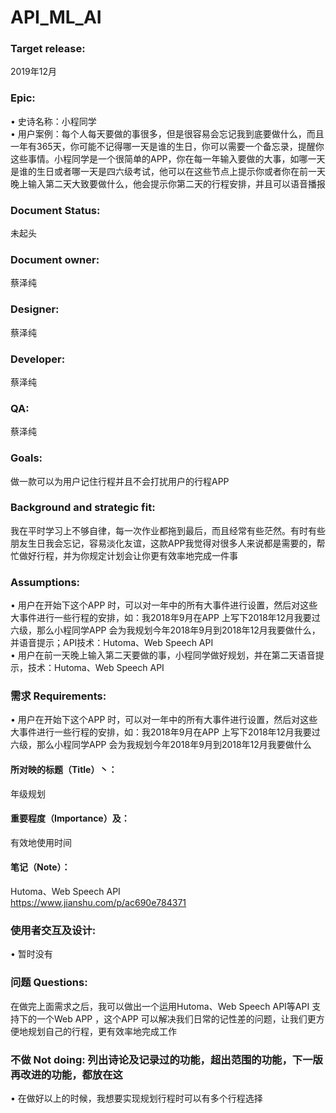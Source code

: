 # API_ML_AI
### Target release: 
2019年12月<Br/>
### Epic:<Br/> 
•	史诗名称：小程同学<Br/> 
•	用户案例：每个人每天要做的事很多，但是很容易会忘记我到底要做什么，而且一年有365天，你可能不记得哪一天是谁的生日，你可以需要一个备忘录，提醒你这些事情。小程同学是一个很简单的APP，你在每一年输入要做的大事，如哪一天是谁的生日或者哪一天是四六级考试，他可以在这些节点上提示你或者你在前一天晚上输入第二天大致要做什么，他会提示你第二天的行程安排，并且可以语音播报<Br/> 
### Document Status: 
未起头<Br/> 
### Document owner: 
蔡泽纯<Br/> 
### Designer: 
蔡泽纯<Br/> 
### Developer:
蔡泽纯<Br/> 
### QA:
蔡泽纯<Br/> 
### Goals: 
做一款可以为用户记住行程并且不会打扰用户的行程APP<Br/> 
### Background and strategic fit: 
我在平时学习上不够自律，每一次作业都拖到最后，而且经常有些茫然。有时有些朋友生日我会忘记，容易淡化友谊，这款APP我觉得对很多人来说都是需要的，帮忙做好行程，并为你规定计划会让你更有效率地完成一件事<Br/> 
### Assumptions: 
•	用户在开始下这个APP 时，可以对一年中的所有大事件进行设置，然后对这些大事件进行一些行程的安排，如：我2018年9月在APP 上写下2018年12月我要过六级，那么小程同学APP 会为我规划今年2018年9月到2018年12月我要做什么，并语音提示；API技术：Hutoma、Web Speech API<Br/> 
•	用户在前一天晚上输入第二天要做的事，小程同学做好规划，并在第二天语音提示，技术：Hutoma、Web Speech API<Br/> 
### 需求 Requirements: 
•	用户在开始下这个APP 时，可以对一年中的所有大事件进行设置，然后对这些大事件进行一些行程的安排，如：我2018年9月在APP 上写下2018年12月我要过六级，那么小程同学APP 会为我规划今年2018年9月到2018年12月我要做什么<Br/> 
#### 所对映的标题（Title）丶：
年级规划<Br/> 
#### 重要程度（Importance）及：
有效地使用时间<Br/> 
#### 笔记（Note）：
Hutoma、Web Speech API<Br/> 
https://www.jianshu.com/p/ac690e784371<Br/> 
### 使用者交互及设计:
•	暂时没有<Br/> 
### 问题 Questions: 
在做完上面需求之后，我可以做出一个运用Hutoma、Web Speech API等API 支持下的一个Web APP ，这个APP 可以解决我们日常的记性差的问题，让我们更方便地规划自己的行程，更有效率地完成工作<Br/> 
### 不做 Not doing: 列出诗论及记录过的功能，超出范围的功能，下一版再改进的功能，都放在这
•	在做好以上的时候，我想要实现规划行程时可以有多个行程选择<Br/> 
